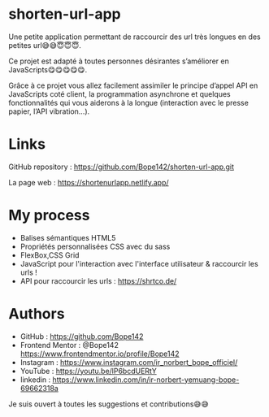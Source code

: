 # shorten-url-app

Une petite application permettant de raccourcir des url très longues en des petites url😅😅😇😇😇.

Ce projet est adapté à toutes personnes désirantes s’améliorer en JavaScripts😋😋😋😋😋.

Grâce à ce projet vous allez facilement assimiler le principe d’appel API en JavaScripts coté client, la programmation asynchrone et quelques fonctionnalités qui vous aiderons à la longue (interaction avec le presse papier, l’API vibration…).



# Links

GitHub repository : https://github.com/Bope142/shorten-url-app.git

La page web :  https://shortenurlapp.netlify.app/

# My process

* Balises sémantiques HTML5
* Propriétés personnalisées CSS avec du sass
* FlexBox,CSS Grid
* JavaScript pour l'interaction avec l'interface utilisateur & raccourcir les urls !
* API pour raccourcir les urls : https://shrtco.de/


# Authors

*  GitHub : https://github.com/Bope142
*  Frontend Mentor : @Bope142  https://www.frontendmentor.io/profile/Bope142
*  Instagram : https://www.instagram.com/ir_norbert_bope_officiel/
*  YouTube : https://youtu.be/lP6bcdUERtY
* linkedin : https://www.linkedin.com/in/ir-norbert-yemuang-bope-69662318a

Je suis ouvert à toutes les suggestions et contributions😅😅
